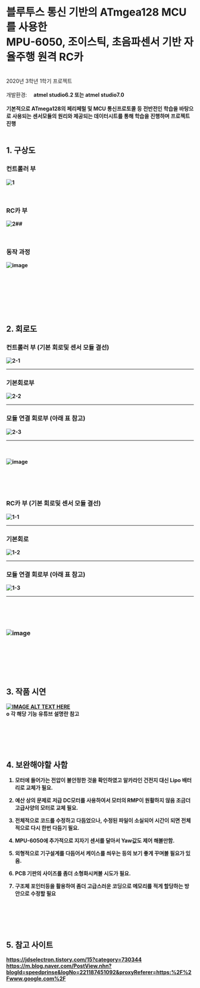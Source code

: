 # 블루투스 통신 기반의 ATmgea128 MCU를 사용한 <br> MPU-6050, 조이스틱, 초음파센서 기반 자율주행 원격 RC카
<br>2020년 3학년 1학기 프로젝트 <br><br> 개발환경: <b> 　atmel studio6.2 또는 atmel studio7.0 <b> <br><br>
 기본적으로 ATmega128의 페리페럴 및 MCU 통신프로토콜 등 전반전인 학습을 바탕으로 사용되는 센서모듈의 원리와 제공되는 데이터시트를 통해 학습을 진행하며 프로젝트 진행 
<br>
<br>
## 1. 구상도
  ### 컨트롤러 부 
![1](https://user-images.githubusercontent.com/70312248/105469609-dff68380-5cdb-11eb-8cd7-9336fde16279.png)

 &nbsp;
  ### RC카 부
![2](https://user-images.githubusercontent.com/70312248/105470071-70cd5f00-5cdc-11eb-81fa-1d385a5710d4.png)##

 &nbsp;
  ### 동작 과정
![image](https://user-images.githubusercontent.com/70312248/105577404-bf522a80-5dbc-11eb-8789-327aba793307.png)

<br>
<br>
<br>
<br>
<br>
<br>

## 2. 회로도 
  ### 컨트롤러 부 (기본 회로및 센서 모듈 결선)
  ![2-1](https://user-images.githubusercontent.com/70312248/105470596-197bbe80-5cdd-11eb-8243-06489dc3aa7d.png)<hr>
  ### 기본회로부
  ![2-2](https://user-images.githubusercontent.com/70312248/105470606-1d0f4580-5cdd-11eb-86d7-db811fc3ee9d.png)<hr>
  ### 모듈 연결 회로부 (아래 표 참고)
  ![2-3](https://user-images.githubusercontent.com/70312248/105470612-1e407280-5cdd-11eb-8fdc-b70d195e8a72.png)<hr>
  <br>
  <br>
   ![image](https://user-images.githubusercontent.com/70312248/105577477-40112680-5dbd-11eb-83e2-0aa212b21fa0.png)
<br>
<br>
<br>
<br>
<br>
   ### RC카 부 (기본 회로및 센서 모듈 결선)
  ![1-1](https://user-images.githubusercontent.com/70312248/105471304-edad0880-5cdd-11eb-8fe6-400919ac7ad0.png)<hr>
  ### 기본회로
  ![1-2](https://user-images.githubusercontent.com/70312248/105471310-eede3580-5cdd-11eb-896a-25cef1d87ffa.png) <hr>
  ### 모듈 연결 회로부 (아래 표 참고)
  ![1-3](https://user-images.githubusercontent.com/70312248/105471318-ef76cc00-5cdd-11eb-91bf-04787c537d8a.png)<hr>
  <br>
  <br>
  <br>
   ### ![image](https://user-images.githubusercontent.com/70312248/105577453-135d0f00-5dbd-11eb-853a-f909fd1bfd0e.png) <br>
<br>
<br>
<br>
<br>
<br>
   
## 3. 작품 시연
   [![IMAGE ALT TEXT HERE](https://img.youtube.com/vi/TKuDrxt8rrI/0.jpg)](https://www.youtube.com/watch?v=TKuDrxt8rrI)
     &nbsp;
     &nbsp;
     <br>ο 각 해당 기능 유튜브 설명란 참고 

&nbsp;
&nbsp;
<br>
<br>
<br>
<br>


## 4. 보완해야할 사함
   1. 모터에 들어가는 전압이 불안정한 것을 확인하였고 알카라인 건전지 대신 Lipo 배터리로 교체가 필요.
  
   2. 예산 상의 문제로 저급 DC모터를 사용하여서 모터의 RMP이 원활하지 않음 조금더 고급사양의 모터로 교체 필요.
   
   3. 전체적으로 코드를 수정하고 다듬었으나, 수정된 파일이 소실되어 시간이 되면 전체적으로 다시 한번 다듬기 필요.
   4. MPU-6050에 추가적으로 지자기 센서를 달아서 Yaw값도 제어 해볼만함.
   
   5. 외형적으로 기구설계를 다듬어서 케이스를 씌우는 등의 보기 좋게 꾸며볼 필요가 있음.
   
   6. PCB 기판의 사이즈를 좀더 소형화시켜볼 시도가 필요.
   
   7. 구조체 포인터등을 활용하여 좀더 고급스러운 코딩으로 메모리를 적게 할당하는 방안으로 수정할 필요


<br>
<br>
<br>
<br>

## 5. 참고 사이트
https://jdselectron.tistory.com/15?category=730344
https://m.blog.naver.com/PostView.nhn?blogId=speedprinse&logNo=221187451092&proxyReferer=https:%2F%2Fwww.google.com%2F
